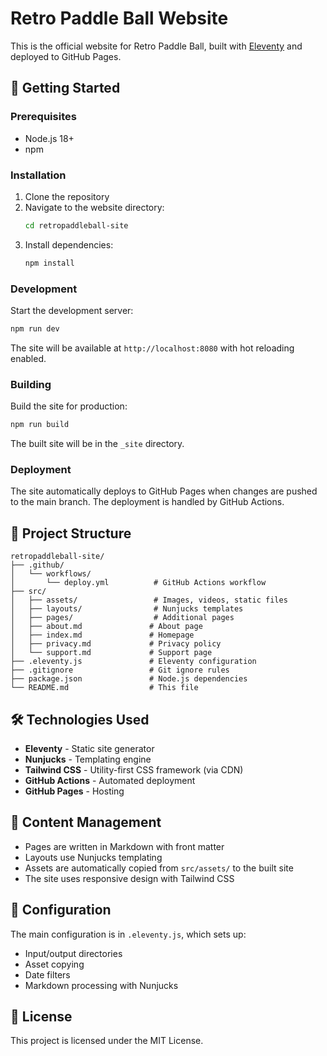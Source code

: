 # Retro Paddle Ball Website

This is the official website for Retro Paddle Ball, built with [Eleventy](https://www.11ty.dev/) and deployed to GitHub Pages.

## 🚀 Getting Started

### Prerequisites

- Node.js 18+ 
- npm

### Installation

1. Clone the repository
2. Navigate to the website directory:
   ```bash
   cd retropaddleball-site
   ```
3. Install dependencies:
   ```bash
   npm install
   ```

### Development

Start the development server:
```bash
npm run dev
```

The site will be available at `http://localhost:8080` with hot reloading enabled.

### Building

Build the site for production:
```bash
npm run build
```

The built site will be in the `_site` directory.

### Deployment

The site automatically deploys to GitHub Pages when changes are pushed to the main branch. The deployment is handled by GitHub Actions.

## 📁 Project Structure

```
retropaddleball-site/
├── .github/
│   └── workflows/
│       └── deploy.yml          # GitHub Actions workflow
├── src/
│   ├── assets/                 # Images, videos, static files
│   ├── layouts/                # Nunjucks templates
│   ├── pages/                  # Additional pages
│   ├── about.md               # About page
│   ├── index.md               # Homepage
│   ├── privacy.md             # Privacy policy
│   └── support.md             # Support page
├── .eleventy.js               # Eleventy configuration
├── .gitignore                 # Git ignore rules
├── package.json               # Node.js dependencies
└── README.md                  # This file
```

## 🛠️ Technologies Used

- **Eleventy** - Static site generator
- **Nunjucks** - Templating engine
- **Tailwind CSS** - Utility-first CSS framework (via CDN)
- **GitHub Actions** - Automated deployment
- **GitHub Pages** - Hosting

## 📝 Content Management

- Pages are written in Markdown with front matter
- Layouts use Nunjucks templating
- Assets are automatically copied from `src/assets/` to the built site
- The site uses responsive design with Tailwind CSS

## 🔧 Configuration

The main configuration is in `.eleventy.js`, which sets up:
- Input/output directories
- Asset copying
- Date filters
- Markdown processing with Nunjucks

## 📄 License

This project is licensed under the MIT License.
